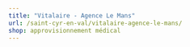```yaml
---
title: "Vitalaire - Agence Le Mans"
url: /saint-cyr-en-val/vitalaire-agence-le-mans/
shop: approvisionnement médical
---
```

